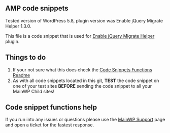 ## AMP code snippets

Tested version of WordPress 5.8, plugin version was Enable jQuery Migrate Helper 1.3.0.

This file is a code snippet that is used for [Enable jQuery Migrate Helper](https://wordpress.org/plugins/enable-jquery-migrate-helper/) plugin. 

## Things to do

1. If your not sure what this does check the [Code Snippets Functions Readme](https://github.com/mainwp/Code-Snippets-Functions/blob/master/README.md)
2. As with all code snippets located in this git, **TEST** the code snippet on one of your test sites **BEFORE** sending the code snippet to all your MainWP Child sites!

## Code snippet functions help

If you run into any issues or questions please use the [MainWP Support](https://mainwp.com/support/) page and open a ticket for the fastest response.
